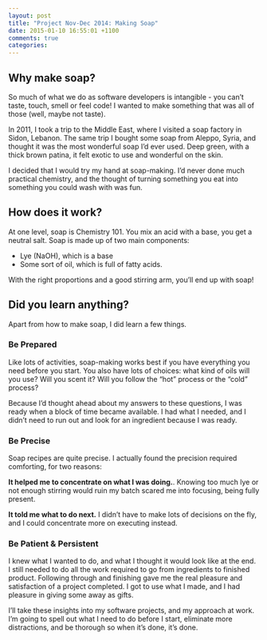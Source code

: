 ```yaml
---
layout: post
title: "Project Nov-Dec 2014: Making Soap"
date: 2015-01-10 16:55:01 +1100
comments: true
categories: 
---
```

##  Why make soap?
So much of what we do as software developers is intangible - you can’t taste, touch, smell or feel code! I wanted to make something that was all of those (well, maybe not taste).

In 2011, I took a trip to the Middle East, where I visited a soap factory in Sidon, Lebanon. The same trip I bought some soap from Aleppo, Syria, and thought it was the most wonderful soap I’d ever used. Deep green, with a thick brown patina, it felt exotic to use and wonderful on the skin.

I decided that I would try my hand at soap-making. I’d never done much practical chemistry, and the thought of turning something you eat into something you could wash with was fun.

## How does it work?
At one level, soap is Chemistry 101. You mix an acid with a base, you get a neutral salt. Soap is made up of two main components:

- Lye (NaOH), which is a base
- Some sort of oil, which is full of fatty acids.

With the right proportions and a good stirring arm, you’ll end up with soap!

## Did you learn anything?
Apart from how to make soap, I did learn a few things.

### Be Prepared
Like lots of activities, soap-making works best if you have everything you need before you start. You also have lots of choices: what kind of oils will you use? Will you scent it? Will you follow the “hot” process or the “cold” process?

Because I’d thought ahead about my answers to these questions, I was ready when a block of time became available. I had what I needed, and I didn’t need to run out and look for an ingredient because I was ready.

### Be Precise
Soap recipes are quite precise. I actually found the precision required comforting, for two reasons:

**It helped me to concentrate on what I was doing.**. Knowing too much lye or not enough stirring would ruin my batch scared me into focusing, being fully present. 

**It told me what to do next.** I didn’t have to make lots of decisions on the fly, and I could concentrate more on executing instead.

### Be Patient & Persistent
I knew what I wanted to do, and what I thought it would look like at the end. I still needed to do all the work required to go from ingredients to finished product. Following through and finishing gave me the real pleasure and satisfaction of a project completed. I got to use what I made, and I had pleasure in giving some away as gifts.

I’ll take these insights into my software projects, and my approach at work. I’m going to spell out what I need to do before I start, eliminate more distractions, and be thorough so when it’s done, it’s done.